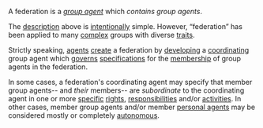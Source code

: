 A federation is a *[group agent](https://github.com/gcassel/Modular-Organization-Terminology/blob/master/compound-terms/group-agent.md)* which *contains group agents*.
 
The [description](https://github.com/gcassel/Modular-Organization-Terminology/blob/master/terms/description.md) above is [intentionally](https://github.com/gcassel/Modular-Organization-Terminology/blob/master/terms/intention.md) simple.  However, “federation” has been applied to many [complex](https://github.com/gcassel/Modular-Organization-Terminology/blob/master/terms/complex.md) groups with diverse [traits](https://github.com/gcassel/Modular-Organization-Terminology/blob/master/terms/trait.md). 
 
Strictly speaking, [agents](https://github.com/gcassel/Modular-Organization-Terminology/blob/master/terms/agent.md) [create](https://github.com/gcassel/Modular-Organization-Terminology/blob/master/terms/create.md) a federation by [developing](https://github.com/gcassel/Modular-Organization-Terminology/blob/master/terms/develop.md) a [coordinating](https://github.com/gcassel/Modular-Organization-Terminology/blob/master/terms/coordination.md) group agent which [governs](https://github.com/gcassel/Modular-Organization-Terminology/blob/master/terms/governance.md) [specifications](https://github.com/gcassel/Modular-Organization-Terminology/blob/master/terms/specification.md) for the [membership](https://github.com/gcassel/Modular-Organization-Terminology/blob/master/terms/member.md) of group agents in the federation.  

In some cases, a federation's coordinating agent may specify that member group agents-- and *their* members-- are *subordinate* to the coordinating agent in one or more [specific](https://github.com/gcassel/Modular-Organization-Terminology/blob/master/terms/specific.md) [rights](https://github.com/gcassel/Modular-Organization-Terminology/blob/master/terms/right.md), [responsibilities](https://github.com/gcassel/Modular-Organization-Terminology/blob/master/terms/responsibility.md) and/or [activities](https://github.com/gcassel/Modular-Organization-Terminology/blob/master/terms/activity.md).  In other cases, member group agents and/or member [personal agents](https://github.com/gcassel/Modular-Organization-Terminology/blob/master/compound-terms/personal-agent.md) may be considered mostly or completely [autonomous](https://github.com/gcassel/Modular-Organization-Terminology/blob/master/terms/autonomy.md).
